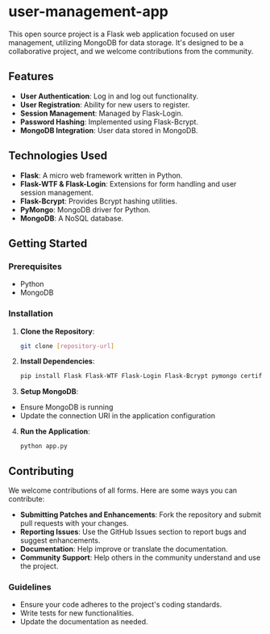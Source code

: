 # user-management-app

This open source project is a Flask web application focused on user management, utilizing MongoDB for data storage. It's designed to be a collaborative project, and we welcome contributions from the community.

## Features

- **User Authentication**: Log in and log out functionality.
- **User Registration**: Ability for new users to register.
- **Session Management**: Managed by Flask-Login.
- **Password Hashing**: Implemented using Flask-Bcrypt.
- **MongoDB Integration**: User data stored in MongoDB.

## Technologies Used

- **Flask**: A micro web framework written in Python.
- **Flask-WTF & Flask-Login**: Extensions for form handling and user session management.
- **Flask-Bcrypt**: Provides Bcrypt hashing utilities.
- **PyMongo**: MongoDB driver for Python.
- **MongoDB**: A NoSQL database.

## Getting Started

### Prerequisites

- Python
- MongoDB

### Installation

1. **Clone the Repository**:
   ```bash
   git clone [repository-url]
2. **Install Dependencies**:
   ```bash
   pip install Flask Flask-WTF Flask-Login Flask-Bcrypt pymongo certifi
   ```
3. **Setup MongoDB**:
- Ensure MongoDB is running
- Update the connection URI in the application configuration

4. **Run the Application**:
    ```
    python app.py
    ```


## Contributing
We welcome contributions of all forms. Here are some ways you can contribute:

- **Submitting Patches and Enhancements**: Fork the repository and submit pull requests with your changes.
- **Reporting Issues**: Use the GitHub Issues section to report bugs and suggest enhancements.
- **Documentation**: Help improve or translate the documentation.
- **Community Support**: Help others in the community understand and use the project.
### Guidelines
- Ensure your code adheres to the project's coding standards.
- Write tests for new functionalities.
- Update the documentation as needed.